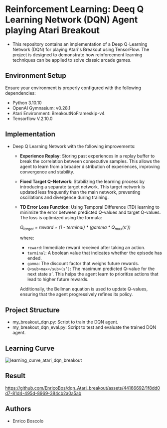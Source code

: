 # Reinforcement Learning: Deeq Q Learning Network (DQN) Agent playing Atari Breakout

* This repository contains an implementation of a Deep Q-Learning Network (DQN) for playing Atari's Breakout using TensorFlow. The project is designed to demonstrate how reinforcement learning techniques can be applied to solve classic arcade games.
  

## Environment Setup
Ensure your environment is properly configured with the following dependencies:
* Python 3.10.10 
* OpenAI Gymnasium: v0.28.1
* Atari Environment: BreakoutNoFrameskip-v4
* Tensorflow V.2.10.0


## Implementation
* Deep Q Learning Network with the following improvements:
	- **Experience Replay**: Storing past experiences in a replay buffer to break the correlation between consecutive samples. This allows the agent to learn from a broader distribution of experiences, improving convergence and stability.
	- **Fixed Target Q-Network**: Stabilizing the learning process by introducing a separate target network. This target network is updated less frequently than the main network, preventing oscillations and divergence during training.
	- **TD Error Loss Function**: Using Temporal Difference (TD) learning to minimize the error between predicted Q-values and target Q-values. The loss is optimized using the formula:
	
	  *Q<sub>target</sub> = reward + (1 - terminal) * (gamma * Q<sub>max</sub>(s’))*
	  
	  where:
	  - `reward`: Immediate reward received after taking an action.
	  - `terminal`: A boolean value that indicates whether the episode has ended.
	  - `gamma`: The discount factor that weighs future rewards.
	  - `Q<sub>max</sub>(s’)`: The maximum predicted Q-value for the next state *s'*. This helps the agent learn to prioritize actions that lead to higher future rewards.

	  Additionally, the Bellman equation is used to update Q-values, ensuring that the agent progressively refines its policy.


## Project Structure
* my_breakout_dqn.py: Script to train the DQN agent.
* my_breakout_dqn_eval.py: Script to test and evaluate the trained DQN agent.


## Learning Curve
![learning_curve_atari_dqn_breakout](https://github.com/EnricoBos/dqn_Atari_breakout/assets/44166692/47ed29aa-b58e-45f8-b7ad-f83f553d015c)


## Result
https://github.com/EnricoBos/dqn_Atari_breakout/assets/44166692/1f8dd0d7-81d4-495d-8969-384cb2a0a5ab


## Authors
* Enrico Boscolo
